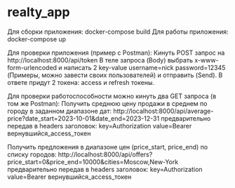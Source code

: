 # realty_app

Для сборки приложения: docker-compose build
Для работы приложения: docker-compose up

Для проверки приложения (пример с Postman): 
Кинуть POST запрос на http://localhost:8000/api/token 
В теле запроса (Body) выбрать x-www-form-urlencoded и написать 2 key-value username=nick password=12345 (Примеры, можно завести своих пользователей) и отправить (Send).
В ответе придут 2 токена: access и refresh токены.

Для проверки работоспособности можно кинуть два GET запроса (в том же Postman):
Получить среднюю цену продажи в среднем по городу в заданном диапазоне дат: http://localhost:8000/api/average-price?date_start=2023-10-01&date_end=2023-12-31
предварительно передав в headers заголовок: key=Authorization value=Bearer вернувшийся_access_токен

Получить предложения в диапазоне цен (price_start, price_end) по списку городов: http://localhost:8000/api/offers?price_start=0&price_end=10000&cities=Moscow,New-York
предварительно передав в headers заголовок: key=Authorization value=Bearer вернувшийся_access_токен






